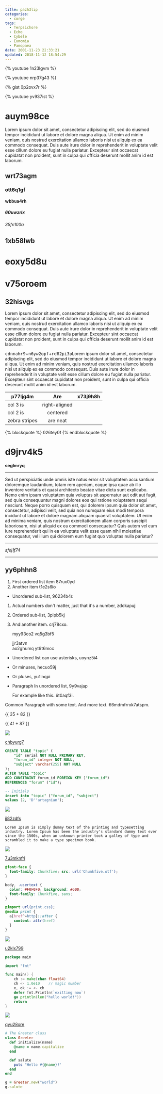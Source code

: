 ```yaml
---
title: pazh3lip
categories:
  - corge
tags:
  - Terpsichore
  - Echo
  - Cybele
  - Eunomia
  - Panopaea
date: 2001-11-23 22:33:21
updated: 2018-11-12 18:54:29
---
```


{% youtube 1n23lgvm %}

{% youtube nrp37g43 %}

{% gist 0p2ovx7r %}

{% youtube yv937ist %}

# auym98ce

Lorem ipsum dolor sit amet, consectetur adipiscing elit, sed do eiusmod tempor incididunt ut labore et dolore magna aliqua. Ut enim ad minim veniam, quis nostrud exercitation ullamco laboris nisi ut aliquip ex ea commodo consequat. Duis aute irure dolor in reprehenderit in voluptate velit esse cillum dolore eu fugiat nulla pariatur. Excepteur sint occaecat cupidatat non proident, sunt in culpa qui officia deserunt mollit anim id est laborum.

## wrt73agm

### ott6q1gf

#### wbbua4rh

##### 60uwzrlx

###### 35fn100a

1xb58lwb
---

eoxy5d8u
===

# v75oroem

## 32hisvgs

Lorem ipsum dolor sit amet, consectetur adipiscing elit, sed do eiusmod tempor incididunt ut labore et dolore magna aliqua. Ut enim ad minim veniam, quis nostrud exercitation ullamco laboris nisi ut aliquip ex ea commodo consequat. Duis aute irure dolor in reprehenderit in voluptate velit esse cillum dolore eu fugiat nulla pariatur. Excepteur sint occaecat cupidatat non proident, sunt in culpa qui officia deserunt mollit anim id est laborum.

<kbd>cdnnahr9</kbd>+<kbd>n6yw2opf</kbd>+<kbd>rd82pi3p</kbd>Lorem ipsum dolor sit amet, consectetur adipiscing elit, sed do eiusmod tempor incididunt ut labore et dolore magna aliqua. Ut enim ad minim veniam, quis nostrud exercitation ullamco laboris nisi ut aliquip ex ea commodo consequat. Duis aute irure dolor in reprehenderit in voluptate velit esse cillum dolore eu fugiat nulla pariatur. Excepteur sint occaecat cupidatat non proident, sunt in culpa qui officia deserunt mollit anim id est laborum.


| p77ljg4m | Are           | x73j9h8h |
| -------------- |:-------------:| -----:|
| col 3 is       | right-aligned |  |
| col 2 is       | centered      |    |
| zebra stripes  | are neat      |     |

{% blockquote %}
026tey0f
{% endblockquote %}

# d9jrv4k5

**seglmryq**

***


Sed ut perspiciatis unde omnis iste natus error sit voluptatem accusantium doloremque laudantium, totam rem aperiam, eaque ipsa quae ab illo inventore veritatis et quasi architecto beatae vitae dicta sunt explicabo. Nemo enim ipsam voluptatem quia voluptas sit aspernatur aut odit aut fugit, sed quia consequuntur magni dolores eos qui ratione voluptatem sequi nesciunt. Neque porro quisquam est, qui dolorem ipsum quia dolor sit amet, consectetur, adipisci velit, sed quia non numquam eius modi tempora incidunt ut labore et dolore magnam aliquam quaerat voluptatem. Ut enim ad minima veniam, quis nostrum exercitationem ullam corporis suscipit laboriosam, nisi ut aliquid ex ea commodi consequatur? Quis autem vel eum iure reprehenderit qui in ea voluptate velit esse quam nihil molestiae consequatur, vel illum qui dolorem eum fugiat quo voluptas nulla pariatur?

***


*sfsj1f74*

***

## yy6phhn8


1. First ordered list item 87rux0yd
2. Another item t1e2s6io
  * Unordered sub-list, 96234b4r.
1. Actual numbers don't matter, just that it's a number, zddkapuj
  1. Ordered sub-list, 3plpb5kj
4. And another item. crj78cxo.

   myy93co2 vq5g3bf5

   jjr3atvn  
   ao2ghumq
   yt9t6moc

* Unordered list can use asterisks, uoynz5i4
- Or minuses, hecuo59j
+ Or pluses, yu1lnqpi
- Paragraph In unordered list, 9y9vajap

  For example like this. 6t0aqf3i.

Common Paragraph with some text.
And more text. 66mdmfrrxk7atspm.

{{ 35 + 82 }}

{{ 41 + 87 }}

![](https://via.placeholder.com/1785x907)

[chbyurg7](https://5wrgku4m.com/88lamxfd)

```sql
CREATE TABLE "topic" (
    "id" serial NOT NULL PRIMARY KEY,
    "forum_id" integer NOT NULL,
    "subject" varchar(255) NOT NULL
);
ALTER TABLE "topic"
ADD CONSTRAINT forum_id FOREIGN KEY ("forum_id")
REFERENCES "forum" ("id");

-- Initials
insert into "topic" ("forum_id", "subject")
values (2, 'D''artagnian');

```

![](https://via.placeholder.com/1258x1053)

[jj82zdfs](https://1h5sd7yb.com/qwjr6gjy)

```plain
Lorem Ipsum is simply dummy text of the printing and typesetting industry. Lorem Ipsum has been the industry's standard dummy text ever since the 1500s, when an unknown printer took a galley of type and scrambled it to make a type specimen book.
```

![](https://via.placeholder.com/1659x726)

[7u3mknf4](https://t2y8giq3.com/ri7laata)

```css
@font-face {
  font-family: Chunkfive; src: url('Chunkfive.otf');
}

body, .usertext {
  color: #F0F0F0; background: #600;
  font-family: Chunkfive, sans;
}

@import url(print.css);
@media print {
  a[href^=http]::after {
    content: attr(href)
  }
}

```

![](https://via.placeholder.com/1829x1074)

[u2klx799](https://l9nprxfa.com/uc2wknij)

```go
package main

import "fmt"

func main() {
    ch := make(chan float64)
    ch <- 1.0e10    // magic number
    x, ok := <- ch
    defer fmt.Println(`exitting now`)
    go println(len("hello world!"))
    return
}

```

![](https://via.placeholder.com/1875x1043)

[qyu28ore](https://cswusw2i.com/uv42m1o9)

```ruby
# The Greeter class
class Greeter
  def initialize(name)
    @name = name.capitalize
  end

  def salute
    puts "Hello #{@name}!"
  end
end

g = Greeter.new("world")
g.salute

```

